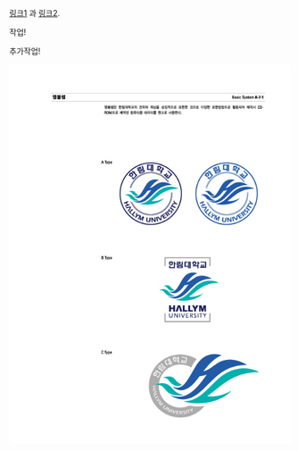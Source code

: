 [링크1][a] 과 [링크2][b]. 

작업! 

추가작업!

[a]: http://www.naver.com "네이버" 
[b]: http://www.google.com "구글"

![](https://github.com/hallymsec/Test/blob/master/Image/A-3-1.jpg "한림대학교 로고")
